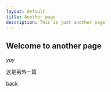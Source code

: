 ```yaml
---
layout: default
title: Another page
description: This is just another page
---
```


## Welcome to another page

_yay_

这是另外一篇

[back](./)
